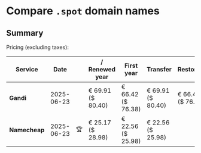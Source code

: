 # Compare `.spot` domain names

## Summary

Pricing (excluding taxes):

| Service | Date |  | / Renewed year | First year | Transfer | Restoration |
|--|--|--|--|--|--|--|
| **Gandi** | 2025-06-23 |  | € 69.91<br>($ 80.40) | € 66.42<br>($ 76.38) | € 69.91<br>($ 80.40) | € 66.42<br>($ 76.38) |
| **Namecheap** | 2025-06-23 | 🏆 | € 25.17<br>($ 28.98) | € 22.56<br>($ 25.98) | € 22.56<br>($ 25.98) |  |
